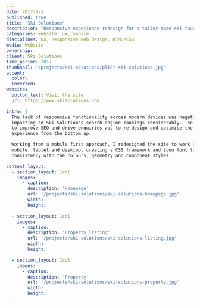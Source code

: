 ```yaml
---
date: 2017-6-1
published: true
title: "Ski Solutions"
description: "Responsive experience redesign for a tailor-made ski tour operator"
categories: website, ux, mobile
disciplines: UX, Responsive web design, HTML/CSS
media: Website
ownership:
client: Ski Solutions
time_period: 2017
thumbnail: "/projects/ski-solutions/plist-ski-solutions.jpg"
accent:
  color:
  inverted:
website:
  button_text: Visit the site
  url: https://www.skisolutions.com

intro: |
  The lack of responsive functionality across modern devices was negatively
  impacting on Ski Solution's search engine rankings considerably. The solution
  to improve SEO and drive enquiries was to re-design and optimise the website
  experience from the bottom up.

  Working from a mobile first approach, I redesigned the site to work across
  mobile, tablet and desktop, creating a CSS framework and icon font to maintain
  consistency with the colours, geometry and component styles.

content_layout:
  - section_layout: 1col
    images:
      - caption:
        description: 'Homepage'
        url: '/projects/ski-solutions/ski-solutions-homepage.jpg'
        width:
        height:

  - section_layout: 1col
    images:
      - caption:
        description: 'Property listing'
        url: '/projects/ski-solutions/ski-solutions-listing.jpg'
        width:
        height:

  - section_layout: 1col
    images:
      - caption:
        description: 'Property'
        url: '/projects/ski-solutions/ski-solutions-property.jpg'
        width:
        height:
---
```

